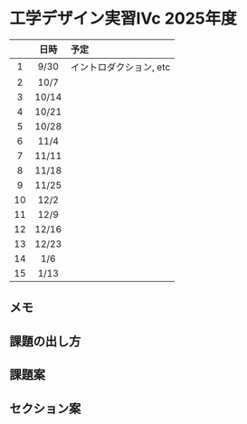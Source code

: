 # 工学デザイン実習IVc 2025年度


 |       | 日時  | 予定                    |
 | :---: | :---: | :---------------------- |
 |   1   | 9/30  | イントロダクション, etc |
 |   2   | 10/7  |                         |
 |   3   | 10/14 |                         |
 |   4   | 10/21 |                         |
 |   5   | 10/28 |                         |
 |   6   | 11/4  |                         |
 |   7   | 11/11 |                         |
 |   8   | 11/18 |                         |
 |   9   | 11/25 |                         |
 |  10   | 12/2  |                         |
 |  11   | 12/9  |                         |
 |  12   | 12/16 |                         |
 |  13   | 12/23 |                         |
 |  14   |  1/6  |                         |
 |  15   | 1/13  |                         |

## メモ

## 課題の出し方

## 課題案

## セクション案
